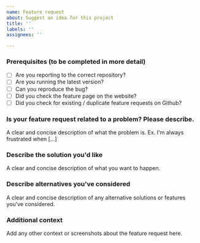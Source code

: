 ```yaml
---
name: Feature request
about: Suggest an idea for this project
title: ''
labels: ''
assignees: ''

---
```


### Prerequisites **(to be completed in more detail)**

* [ ] Are you reporting to the correct repository?
* [ ] Are you running the latest version?
* [ ] Can you reproduce the bug?
* [ ] Did you check the feature page on the website?
* [ ] Did you check for existing / duplicate feature requests on Github?

### Is your feature request related to a problem? Please describe.
A clear and concise description of what the problem is. Ex. I'm always frustrated when [...]

### Describe the solution you'd like
A clear and concise description of what you want to happen.

### Describe alternatives you've considered
A clear and concise description of any alternative solutions or features you've considered.

### Additional context
Add any other context or screenshots about the feature request here.
